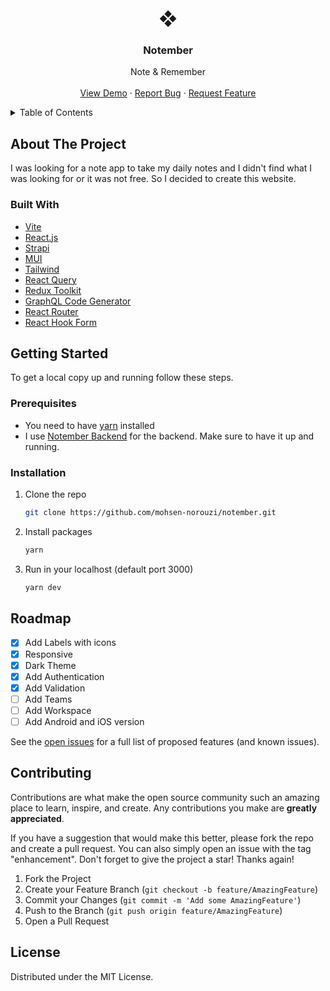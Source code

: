 <div id="top"></div>

<!-- PROJECT LOGO -->
<br />
<div align="center">
  <h1 align="center">❖</h1>
  <h3 align="center">Notember</h3>

  <p align="center">
    Note & Remember
    <br />
    <br />
    <a href="https://notember.vercel.app/">View Demo</a>
    ·
    <a href="https://github.com/mohsen-norouzi/notember/issues">Report Bug</a>
    ·
    <a href="https://github.com/mohsen-norouzi/notember/issues">Request Feature</a>
  </p>
</div>

<!-- TABLE OF CONTENTS -->
<details>
  <summary>Table of Contents</summary>
  <ol>
    <li>
      <a href="#about-the-project">About The Project</a>
      <ul>
        <li><a href="#built-with">Built With</a></li>
      </ul>
    </li>
    <li>
      <a href="#getting-started">Getting Started</a>
      <ul>
        <li><a href="#prerequisites">Prerequisites</a></li>
        <li><a href="#installation">Installation</a></li>
      </ul>
    </li>
    <li><a href="#roadmap">Roadmap</a></li>
    <li><a href="#contributing">Contributing</a></li>
    <li><a href="#license">License</a></li>
  </ol>
</details>

<!-- ABOUT THE PROJECT -->

## About The Project

I was looking for a note app to take my daily notes and I didn't find what I was looking for or it was not free. So I decided to create this website.

### Built With

- [Vite](https://vitejs.dev/)
- [React.js](https://reactjs.org/)
- [Strapi](https://strapi.io/)
- [MUI](https://mui.com/)
- [Tailwind](https://tailwindcss.com/)
- [React Query](https://react-query.tanstack.com/)
- [Redux Toolkit](https://redux-toolkit.js.org/)
- [GraphQL Code Generator](graphql-code-generator.com/)
- [React Router](https://reactrouter.com/)
- [React Hook Form](https://react-hook-form.com/)

<!-- GETTING STARTED -->

## Getting Started

To get a local copy up and running follow these steps.

### Prerequisites

- You need to have <a href="https://yarnpkg.com/getting-started">yarn</a> installed <br/>
- I use <a href="https://github.com/mohsen-norouzi/notember-backend">Notember Backend</a> for the backend. Make sure to have it up and running.

### Installation

1. Clone the repo
   ```sh
   git clone https://github.com/mohsen-norouzi/notember.git
   ```
2. Install packages
   ```sh
   yarn
   ```
3. Run in your localhost (default port 3000)
   ```sh
   yarn dev
   ```

<!-- ROADMAP -->

## Roadmap

- [x] Add Labels with icons
- [x] Responsive
- [x] Dark Theme
- [x] Add Authentication
- [x] Add Validation
- [ ] Add Teams
- [ ] Add Workspace
- [ ] Add Android and iOS version

See the [open issues](https://github.com/mohsen-norouzi/notember/issues) for a full list of proposed features (and known issues).

<!-- CONTRIBUTING -->

## Contributing

Contributions are what make the open source community such an amazing place to learn, inspire, and create. Any contributions you make are **greatly appreciated**.

If you have a suggestion that would make this better, please fork the repo and create a pull request. You can also simply open an issue with the tag "enhancement".
Don't forget to give the project a star! Thanks again!

1. Fork the Project
2. Create your Feature Branch (`git checkout -b feature/AmazingFeature`)
3. Commit your Changes (`git commit -m 'Add some AmazingFeature'`)
4. Push to the Branch (`git push origin feature/AmazingFeature`)
5. Open a Pull Request

<!-- LICENSE -->

## License

Distributed under the MIT License.
